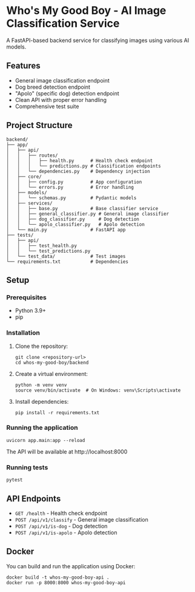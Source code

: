 # Who's My Good Boy - AI Image Classification Service

A FastAPI-based backend service for classifying images using various AI models.

## Features

- General image classification endpoint
- Dog breed detection endpoint
- "Apolo" (specific dog) detection endpoint
- Clean API with proper error handling
- Comprehensive test suite

## Project Structure

```
backend/
├── app/
│   ├── api/
│   │   ├── routes/
│   │   │   ├── health.py      # Health check endpoint
│   │   │   └── predictions.py # Classification endpoints
│   │   └── dependencies.py    # Dependency injection
│   ├── core/
│   │   ├── config.py          # App configuration
│   │   └── errors.py          # Error handling
│   ├── models/
│   │   └── schemas.py         # Pydantic models
│   ├── services/
│   │   ├── base.py            # Base classifier service
│   │   ├── general_classifier.py # General image classifier
│   │   ├── dog_classifier.py     # Dog detection
│   │   └── apolo_classifier.py   # Apolo detection
│   └── main.py                # FastAPI app
├── tests/
│   ├── api/
│   │   ├── test_health.py
│   │   └── test_predictions.py
│   └── test_data/             # Test images
└── requirements.txt           # Dependencies
```

## Setup

### Prerequisites

- Python 3.9+
- pip

### Installation

1. Clone the repository:

   ```
   git clone <repository-url>
   cd whos-my-good-boy/backend
   ```

2. Create a virtual environment:

   ```
   python -m venv venv
   source venv/bin/activate  # On Windows: venv\Scripts\activate
   ```

3. Install dependencies:
   ```
   pip install -r requirements.txt
   ```

### Running the application

```
uvicorn app.main:app --reload
```

The API will be available at http://localhost:8000

### Running tests

```
pytest
```

## API Endpoints

- `GET /health` - Health check endpoint
- `POST /api/v1/classify` - General image classification
- `POST /api/v1/is-dog` - Dog detection
- `POST /api/v1/is-apolo` - Apolo detection

## Docker

You can build and run the application using Docker:

```
docker build -t whos-my-good-boy-api .
docker run -p 8000:8000 whos-my-good-boy-api
```
